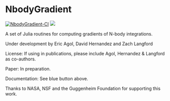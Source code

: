 # NbodyGradient

[![NbodyGradient-CI](https://github.com/ericagol/NbodyGradient/actions/workflows/NbodyGradient.yml/badge.svg)](https://github.com/ericagol/NbodyGradient/actions/workflows/NbodyGradient.yml)
[![](https://img.shields.io/badge/docs-dev-blue.svg)](https://ericagol.github.io/NbodyGradient/dev)

A set of Julia routines for computing gradients of N-body integrations.

Under development by Eric Agol, David Hernandez and Zach Langford

License:  If using in publications, please include Agol, Hernandez & Langford as co-authors.

Paper: In preparation.

Documentation: See blue button above.

Thanks to NASA, NSF and the Guggenheim Foundation for supporting this work.
